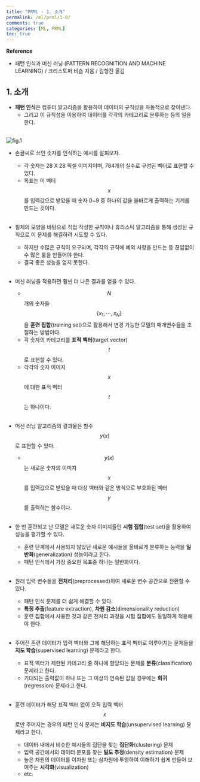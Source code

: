 ```yaml
---
title: "PRML - 1. 소개"
permalink: /ml/prml/1-0/
comments: true
categories: [ML, PRML]
toc: true
---
```


**Reference**

- 패턴 인식과 머신 러닝 (PATTERN RECOGNITION AND MACHINE LEARNING) / 크리스토퍼 비숍 지음 / 김형진 옮김


## 1. 소개

- **패턴 인식**은 컴퓨터 알고리즘을 활용하여 데이터의 규칙성을 자동적으로 찾아낸다.
   - 그리고 이 규칙성을 이용하여 데이터를 각각의 카테고리로 분류하는 등의 일을 한다.
<br><br>

![fig.1](../images/1-0_1.png)

- 손글씨로 쓰인 숫자를 인식하는 예시를 살펴보자.
  - 각 숫자는 28 X 28 픽셀 이미지이며, 784개의 실수로 구성된 벡터로 표현할 수 있다.
  - 목표는 이 벡터 $$ x $$를 입력값으로 받았을 때 숫자 0~9 중 하나의 값을 올바르게 출력하는 기계를 만드는 것이다.
<br><br>

- 필체의 모양을 바탕으로 직접 작성한 규칙이나 휴리스틱 알고리즘을 통해 생성된 규칙으로 이 문제를 해결하려 시도할 수 있다.
  - 하지만 수많은 규칙이 요구되며, 각각의 규칙에 예외 사항을 만드는 등 끊임없이 수 많은 룰을 만들어야 한다.
  - 결국 좋은 성능을 얻지 못한다.
<br><br>

- 머신 러닝을 적용하면 훨씬 더 나은 결과를 얻을 수 있다.
  - $$ N $$개의 숫자들 $$ \{ x_1, \cdots , x_N \} $$을 **훈련 집합**(training set)으로 활용해서 변경 가능한 모델의 매개변수들을 조절하는 방법이다.
  - 각 숫자의 카테고리를 **표적 벡터**(target vector) $$ t $$로 표현할 수 있다.
  - 각각의 숫자 이미지 $$ x $$에 대한 표적 벡터 $$ t $$는 하나이다.
<br><br>

- 머신 러닝 알고리즘의 결과물은 함수 $$ y(x) $$로 표현할 수 있다.
  - $$ y(x) $$는 새로운 숫자의 이미지 $$ x $$를 입력값으로 받았을 때 대상 벡터와 같은 방식으로 부호화된 벡터 $$ y $$를 출력하는 함수이다.
<br><br>

- 한 번 훈련되고 난 모델은 새로운 숫자 이미지들인 **시험 집합**(test set)을 활용하여 성능을 평가할 수 있다.
  - 훈련 단계에서 사용되지 않았던 새로운 예시들을 올바르게 분류하는 능력을 **일반화**(generalization) 성능이라고 한다.
  - 패턴 인식에서 가장 중요한 목표중 하나는 일반화이다.
<br><br>

- 원래 입력 변수들을 **전처리**(preprocessed)하여 새로운 변수 공간으로 전환할 수 있다.
  - 패턴 인식 문제를 더 쉽게 해결할 수 있다.
  - **특징 추출**(feature extraction), **차원 감소**(dimensionality reduction)
  - 훈련 집합에서 사용한 것과 같은 전처리 과정을 시험 집합에도 동일하게 적용해야 한다.
<br><br>

- 주어진 훈련 데이터가 입력 벡터와 그에 해당하는 표적 벡터로 이루어지는 문제들을 **지도 학습**(supervised learning) 문제라고 한다.
  - 표적 벡터가 제한된 카테고리 중 하나에 할당되는 문제를 **분류**(classification) 문제라고 한다.
  - 기대되는 출력값이 하나 또는 그 이상의 연속된 값일 경우에는 **회귀**(regression) 문제라고 한다.
<br><br>

- 훈련 데이터가 해당 표적 벡터 없이 오직 입력 벡터 $$ x $$로만 주어지는 경우의 패턴 인식 문제는 **비지도 학습**(unsupervised learning) 뮨제라고 한다.
  - 데이터 내에서 비슷한 예시들의 집단을 찾는 **집단화**(clustering) 문제
  - 입력 공간에서의 데이터 분포를 찾는 **밀도 추정**(density estimation) 문제
  - 높은 차원의 데이터를 이차원 또는 삼차원에 투영하여 이해하기 쉽게 만들어 보여주는 **시각화**(visualization)
  - etc.
<br><br>
